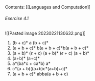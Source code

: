 Contents:
[[Languages and Computation]]

###### Exercise 4.1
![[Pasted image 20230221130632.png]]
1. (b + c)$*$ a (b + c)$*$ 
2. (a + b + c)$*$ b(a + b + c)$*$b(a + b + c)$*$
3. (a + b)$*$ ($\epsilon$ + c) (a + b)$*$ ($\epsilon$ + c) (a + b)$*$ 
4. (a+b)$*$ (a+c)$*$
5. a$*$(ba$*$c + ca$*$b) a* 
6. c$*$(a + b)((a+b)c$*$(a+b)+c)*
7. (a + b + c)* abba(a + b + c)
